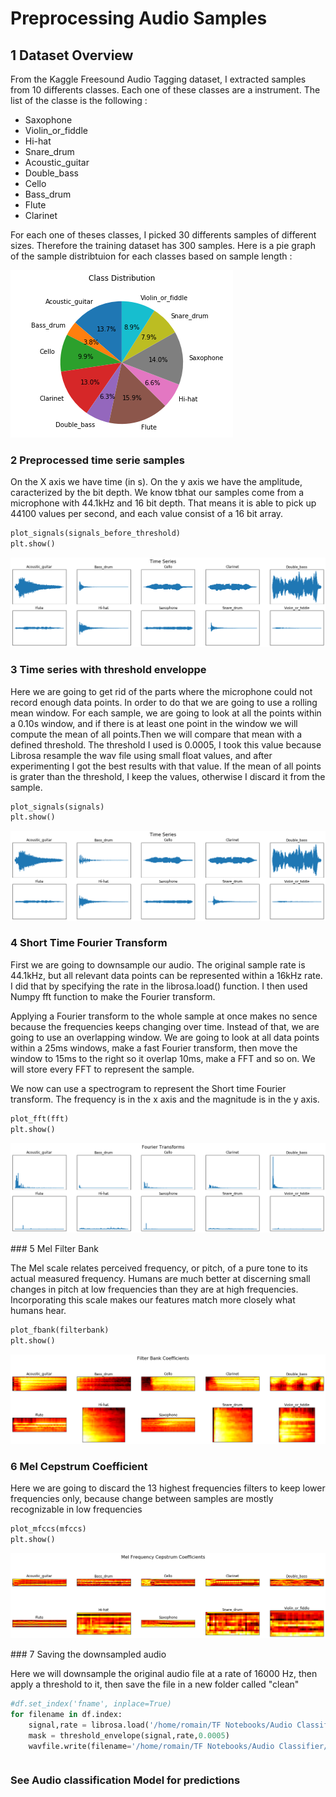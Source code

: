 
# Preprocessing Audio Samples

## 1 Dataset Overview

<p> From the Kaggle Freesound Audio Tagging dataset, I extracted samples from 10 differents classes. Each one of these classes are a instrument. The list of the classe is the following : </p>
<ul> 
    <li>Saxophone</li>
    <li>Violin_or_fiddle</li>
    <li>Hi-hat</li>
    <li>Snare_drum</li>
    <li>Acoustic_guitar</li> 
    <li>Double_bass</li>
    <li>Cello</li>
    <li>Bass_drum</li> 
    <li>Flute</li>
    <li>Clarinet</li>
</ul>

<p> For each one of theses classes, I picked 30 differents samples of different sizes. Therefore the training dataset has 300 samples. Here is a pie graph of the sample distribtuion for each classes based on sample length : </p>
<img src="class_distribution.png"></img>


### 2 Preprocessed time serie samples

<p> On the X axis we have time (in s). On the y axis we have the amplitude, caracterized by the bit depth. We know tbhat our samples come from a microphone with 44.1kHz and 16 bit depth. That means it is able to pick up 44100 values per second, and each value consist of a 16 bit array. </p>


```python
plot_signals(signals_before_threshold)
plt.show()
```


![png](output_10_0.png)


### 3 Time series with threshold enveloppe

<p> Here we are going to get rid of the parts where the microphone could not record enough data points. In order to do that we are going to use a rolling mean window. For each sample, we are going to look at all the points within a 0.10s window, and if there is at least one point in the window we will compute the mean of all points.Then we will compare that mean with a defined threshold. The threshold I used is 0.0005, I took this value because Librosa resample the wav file using small float values, and after experimenting I got the best results with that value. If the mean of all points is grater than the threshold, I keep the values, otherwise I discard it from the sample. </p>


```python
plot_signals(signals)
plt.show()
```


![png](output_13_0.png)


### 4 Short Time Fourier Transform

<p> First we are going to downsample our audio. The original sample rate is 44.1kHz, but all relevant data points can be represented within a 16kHz rate. I did that by specifying the rate in the librosa.load() function. I then used Numpy fft function to make the Fourier transform. </p>
<p> Applying a Fourier transform to the whole sample at once makes no sence because the frequencies keeps changing over time. Instead of that, we are going to use an overlapping window. We are going to look at all data points within a 25ms windows, make a fast Fourier transform, then move the window to 15ms to the right so it overlap 10ms, make a FFT and so on. We will store every FFT to represent the sample.</p>
<p>We now can use a spectrogram to represent the Short time Fourier transform. The frequency is in the x axis and the magnitude is in the y axis. </p>


```python
plot_fft(fft)
plt.show()
```


![png](output_16_0.png)


### 5 Mel Filter Bank

<p> The Mel scale relates perceived frequency, or pitch, of a pure tone to its actual measured frequency. Humans are much better at discerning small changes in pitch at low frequencies than they are at high frequencies. Incorporating this scale makes our features match more closely what humans hear. </p>


```python
plot_fbank(filterbank)
plt.show()
```


![png](output_19_0.png)


### 6 Mel Cepstrum Coefficient

<p> Here we are going to discard the 13 highest frequencies filters to keep lower frequencies only, because change between samples are mostly recognizable in low frequencies </p>


```python
plot_mfccs(mfccs)
plt.show()
```


![png](output_22_0.png)


### 7 Saving the downsampled audio

<p> Here we will downsample the original audio file at a rate of 16000 Hz, then apply a threshold to it, then save the file in a new folder called "clean" </p>


```python
#df.set_index('fname', inplace=True)
for filename in df.index:
    signal,rate = librosa.load('/home/romain/TF Notebooks/Audio Classifier/test_wavfiles/'+filename, sr = 16000)
    mask = threshold_envelope(signal,rate,0.0005)
    wavfile.write(filename='/home/romain/TF Notebooks/Audio Classifier/clean_test/'+filename, rate=rate, data=signal[mask])
```


```python

```

### See Audio classification Model for predictions 
